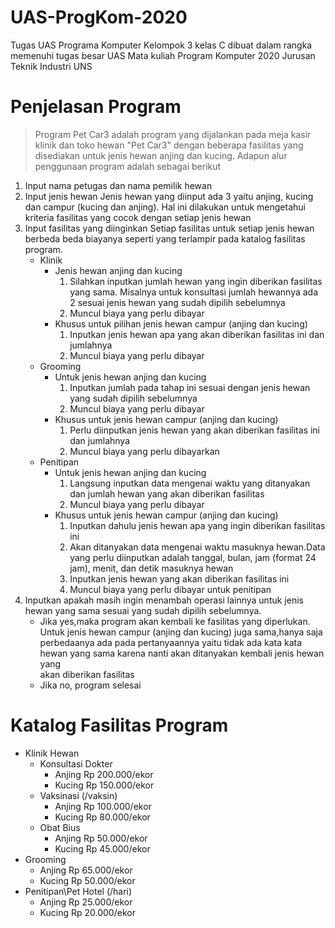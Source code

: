 # UAS-ProgKom-2020
Tugas UAS Programa Komputer Kelompok 3 kelas C dibuat dalam rangka memenuhi tugas besar UAS Mata kuliah Program Komputer 2020 Jurusan Teknik Industri UNS
# Penjelasan Program
> Program Pet Car3 adalah program yang dijalankan pada meja kasir klinik dan toko hewan "Pet Car3" dengan beberapa fasilitas yang disediakan untuk jenis hewan anjing dan kucing.
Adapun alur penggunaan program adalah sebagai berikut
1. Input nama petugas dan nama pemilik hewan
2. Input jenis hewan
   Jenis hewan yang diinput ada 3 yaitu anjing, kucing dan campur (kucing dan anjing). Hal ini dilakukan untuk mengetahui kriteria
   fasilitas yang cocok dengan setiap jenis hewan
3. Input fasilitas yang diinginkan
   Setiap fasilitas untuk setiap jenis hewan berbeda beda biayanya seperti yang terlampir pada katalog fasilitas program.
   - Klinik
     - Jenis hewan anjing dan kucing
       1. Silahkan inputkan jumlah hewan yang ingin diberikan fasilitas yang sama. Misalnya untuk konsultasi jumlah hewannya ada 2
          sesuai jenis hewan yang sudah dipilih sebelumnya
       2. Muncul biaya yang perlu dibayar
     - Khusus untuk pilihan jenis hewan campur (anjing dan kucing)
       1. Inputkan jenis hewan apa yang akan diberikan fasilitas ini dan jumlahnya
       2. Muncul biaya yang perlu dibayar
   - Grooming
     - Untuk jenis hewan anjing dan kucing
       1. Inputkan jumlah pada tahap ini sesuai dengan jenis hewan yang sudah dipilih sebelumnya
       2. Muncul biaya yang perlu dibayar
     - Khusus untuk jenis hewan campur (anjing dan kucing)
       1. Perlu diinputkan jenis hewan yang akan diberikan fasilitas ini dan jumlahnya
       2. Muncul biaya yang perlu dibayarkan
   - Penitipan
     - Untuk jenis hewan anjing dan kucing
       1. Langsung inputkan data mengenai waktu yang ditanyakan dan jumlah hewan yang akan diberikan fasilitas
       2. Muncul biaya yang perlu dibayar
     - Khusus untuk jenis hewan campur (anjing dan kucing)
       1. Inputkan dahulu jenis hewan apa yang ingin diberikan fasilitas ini
       2. Akan ditanyakan data mengenai waktu masuknya hewan.Data yang perlu diinputkan adalah tanggal, bulan, jam
          (format 24 jam), menit, dan detik masuknya hewan
       3. Inputkan jenis hewan yang akan diberikan fasilitas ini
       4. Muncul biaya yang perlu dibayar untuk penitipan
4. Inputkan apakah masih ingin menambah operasi lainnya untuk jenis hewan yang sama sesuai yang sudah dipilih sebelumnya. 
   - Jika yes,maka program akan kembali ke fasilitas yang diperlukan. Untuk jenis hewan campur (anjing dan kucing) juga sama,hanya saja 
     perbedaanya ada pada pertanyaannya yaitu tidak ada kata kata hewan yang sama karena nanti akan ditanyakan kembali jenis hewan yang  
     akan diberikan fasilitas
   - Jika no, program selesai
# Katalog Fasilitas Program
  - Klinik Hewan
    - Konsultasi Dokter
      - Anjing  Rp 200.000/ekor
      - Kucing  Rp 150.000/ekor
    - Vaksinasi (/vaksin)
      - Anjing  Rp 100.000/ekor
      - Kucing  Rp 80.000/ekor
    - Obat Bius
      - Anjing Rp 50.000/ekor
      - Kucing Rp 45.000/ekor
  - Grooming
    - Anjing  Rp 65.000/ekor
    - Kucing  Rp 50.000/ekor
  - Penitipan\Pet Hotel (/hari) 
    - Anjing  Rp 25.000/ekor
    - Kucing  Rp 20.000/ekor
 
